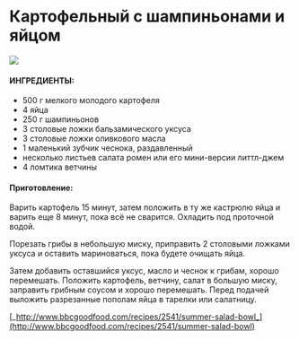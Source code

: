 # Картофельный с шампиньонами и яйцом

![](https://s-media-cache-ak0.pinimg.com/564x/6a/b9/48/6ab94893ed172e7f4acef301355d0f89.jpg)

#### ИНГРЕДИЕНТЫ:

* 500 г мелкого молодого картофеля
* 4 яйца
* 250 г шампиньонов
* 3 столовые ложки бальзамического уксуса
* 3 столовые ложки оливкового масла
* 1 маленький зубчик чеснока, раздавленный
* несколько листьев салата ромен или его мини-версии литтл-джем
* 4 ломтика ветчины

#### Приготовление:

Варить картофель 15 минут, затем положить в ту же кастрюлю яйца и варить еще 8 минут, пока всё не сварится. Охладить под проточной водой.

Порезать грибы в небольшую миску, приправить 2 столовыми ложками уксуса и оставить мариноваться, пока будете очищать яйца.

Затем добавить оставшийся уксус, масло и чеснок к грибам, хорошо перемешать. Положить картофель, ветчину, салат в большую миску, заправить грибным соусом и хорошо перемешать. Перед подачей выложить разрезанные пополам яйца в тарелки или салатницу.

[_http://www.bbcgoodfood.com/recipes/2541/summer-salad-bowl_](http://www.bbcgoodfood.com/recipes/2541/summer-salad-bowl)

